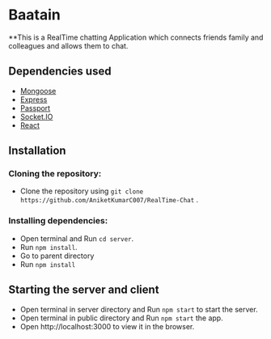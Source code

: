 # Baatain

**This is a RealTime chatting Application which connects friends family and colleagues and allows them to chat.
## Dependencies used
   * [Mongoose](https://mongoosejs.com/docs/)
   * [Express](http://expressjs.com/)
   * [Passport](http://www.passportjs.org/docs/)
   * [Socket.IO](https://socket.io/docs/v4/)
   * [React](https://reactjs.org/)
## Installation
### Cloning the repository:
- Clone the repository using `git clone https://github.com/AniketKumarC007/RealTime-Chat` .
### Installing dependencies:
- Open terminal and Run `cd server`.
- Run `npm install`.
- Go to parent directory
- Run `npm install`


## Starting the server and client
- Open terminal in server directory and Run `npm start` to start the server.
- Open terminal in public directory and Run `npm start` the app.
- Open http://localhost:3000 to view it in the browser.
